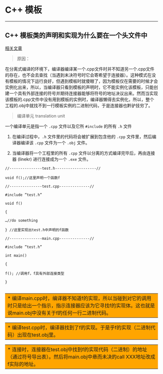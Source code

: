 # C++ 模板

---
## C++ 模板类的声明和实现为什么要在一个头文件中

[相关文章](https://blog.csdn.net/u010273652/article/details/21568131)

> 原因：

在分离式编译的环境下，编译器编译某一个.cpp文件时并不知道另一个.cpp文件的存在，也不会去查找（当遇到未决符号时它会寄希望于连接器）。这种模式在没有模板的情况下运行良好，但遇到模板时就傻眼了，因为模板仅在需要的时候才会实例化出来，所以，当编译器只看到模板的声明时，它不能实例化该模板，只能创建一个具有外部连接的符号并期待连接器能够将符号的地址决议出来。然而当实现该模板的.cpp文件中没有用到模板的实例时，编译器懒得去实例化，所以，整个工程的.obj中就找不到一行模板实例的二进制代码，于是连接器也黔驴技穷了。

> 编译单元 translation unit

一个编译单元是指一个 `.cpp` 文件以及它所 `#include` 的所有 `.h` 文件

1. 在编译过程中，`.h` 文件里的代码将会被扩展到包含他的 `.cpp` 文件里，然后编译器编译该 `.cpp` 文件为一个 `.obj` 文件。

2. 当编译器将一个工程里的所有 `.cpp` 文件以分离的方式编译完毕后，再由连接器 (linekr) 进行连接成为一个 `.exe` 文件。


```
//---------------test.h-------------------//

void f();//这里声明一个函数f

//---------------test.cpp--------------//

#include ”test.h”

void f()

{

…//do something

} //这里实现出test.h中声明的f函数

//---------------main.cpp--------------//

#include ”test.h”

int main()

{

f(); //调用f，f具有外部连接类型

}


```
<table><tr><td bgcolor=orange>* 编译main.cpp时，编译器不知道f的实现，所以当碰到对它的调用时只是给出一个指示，指示连接器应该为它寻找f的实现体。这也就是说main.obj中没有关于f的任何一行二进制代码。</td></tr></table>

<table><tr><td bgcolor=orange>* 编译test.cpp时，编译器找到了f的实现。于是乎f的实现（二进制代码）出现在test.obj里。</td></tr></table>

<table><tr><td bgcolor=orange>* 连接时，连接器在test.obj中找到f的实现代码（二进制）的地址（通过符号导出表）。然后将main.obj中悬而未决的call  XXX地址改成f实际的地址。</td></tr></table>
